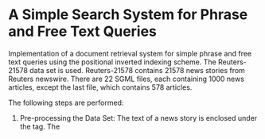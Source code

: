 # A Simple Search System for Phrase and Free Text Queries

Implementation of a document retrieval system for simple phrase and free
text queries using the positional inverted indexing scheme. The Reuters-21578 data set is used.
Reuters-21578 contains 21578 news stories from
Reuters newswire. There are 22 SGML files, each containing 1000 news articles, except the last
file, which contains 578 articles. 

The following steps are performed:
1) Pre-processing the Data Set: The text of a news story is enclosed under the <TEXT> tag.
The <TITLE> and the <BODY> fields are used to extract the text of a news story.
A tokenizer is implemented to get the tokens from the news texts and normalization operations are performed including case-folding, stopword removal, and punctuation removal.
2) Building the Inverted Index:
Each news article is indexed as a separate document and the NEW ID fields are used as document IDs.
An inverted index is created consisting of the dictionary and the postings lists. The inverted index as a file and during query processing only the inverted index is used. The inverted index
construction and query processor are designed as two separate modules.
3) Implementing a query processor: A query processor is implemented for phrase and
free text queries. That is, the queries are of the following two types (here wi
is a singleword keyword):
(i) Phrase query: “w1 w2...wn”
(ii) Free text query: w1 w2...wn
For phrase queries (expressed with double quotation marks), the query processor returns the IDs of the matching documents sorted in ascending order.
For free text queries, cosine similarity with (log-scaled) TF-IDF weighting is used.
The query processor returns the IDs of the documents as well as their cosine similarity scores, ranked by their cosine similarities to the query. Documents with zero cosine similarity are not returned.


### Running the program
Python requirement: Python 3.9.5 

Put the reuters21578 folder under the src folder.

Open the terminal in the src folder.

Run the following command to run the indexing module
```  python3 indexize.py ```

Run the following command to run the query processor
```  python3 query_processor.py  ```

Please enter the queries you would like to search into the command line, each line representing another query.
The program will output the results to the terminal as you press enter.

For phase queries, enter the query in double quotation marks:
```“w1 w2...wn”```
The program will print the IDs of the matching documents sorted in ascending order.

For free text queries, enter the query:
```w1 w2...wn```
The program will print the IDs of the documents as and their cosine similarity scores, in descending order of scores.

Then you want to quit press Ctrl+C.

<i> Developed for CMPE493 Introduction to Information Retrieval course, Bogazici University, Fall 2021 <i>

